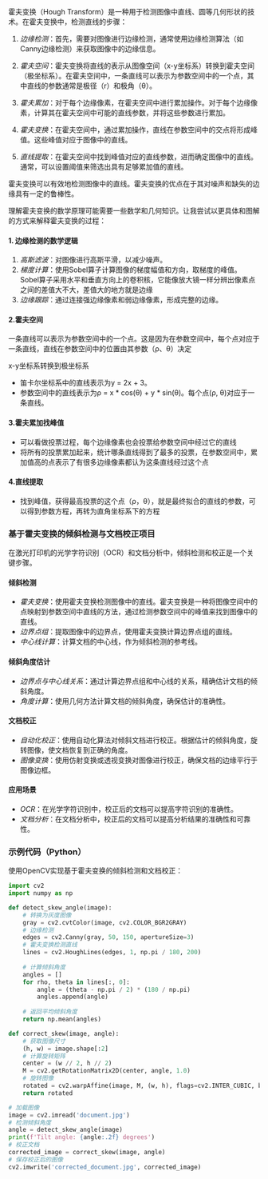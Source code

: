 霍夫变换（Hough Transform）是一种用于检测图像中直线、圆等几何形状的技术。在霍夫变换中，检测直线的步骤：

1. *边缘检测*：首先，需要对图像进行边缘检测，通常使用边缘检测算法（如Canny边缘检测）来获取图像中的边缘信息。

2. *霍夫空间*：霍夫变换将直线的表示从图像空间（x-y坐标系）转换到霍夫空间（极坐标系）。在霍夫空间中，一条直线可以表示为参数空间中的一个点，其中直线的参数通常是极径（r）和极角（θ）。

3. *霍夫累加*：对于每个边缘像素，在霍夫空间中进行累加操作。对于每个边缘像素，计算其在霍夫空间中可能的直线参数，并将这些参数进行累加。

4. *霍夫变换*：在霍夫空间中，通过累加操作，直线在参数空间中的交点将形成峰值。这些峰值对应于图像中的直线。

5. *直线提取*：在霍夫空间中找到峰值对应的直线参数，进而确定图像中的直线。通常，可以设置阈值来筛选出具有足够累加值的直线。

霍夫变换可以有效地检测图像中的直线。霍夫变换的优点在于其对噪声和缺失的边缘具有一定的鲁棒性。

理解霍夫变换的数学原理可能需要一些数学和几何知识。让我尝试以更具体和图解的方式来解释霍夫变换的过程：

#### 1. 边缘检测的数学逻辑

  1. *高斯滤波*：对图像进行高斯平滑，以减少噪声。
  2. *梯度计算*：使用Sobel算子计算图像的梯度幅值和方向，取梯度的峰值。
      Sobel算子采用水平和垂直方向上的卷积核，它能像放大镜一样分辨出像素点之间的差值大不大，差值大的地方就是边缘
  3. *边缘跟踪*：通过连接强边缘像素和弱边缘像素，形成完整的边缘。

#### 2.霍夫空间

一条直线可以表示为参数空间中的一个点。这是因为在参数空间中，每个点对应于一条直线，直线在参数空间中的位置由其参数（ρ、θ）决定

x-y坐标系转换到极坐标系

- 笛卡尔坐标系中的直线表示为y = 2x + 3。
- 参数空间中的直线表示为ρ = x * cos(θ) + y * sin(θ)。每个点(ρ, θ)对应于一条直线。

#### 3.霍夫累加找峰值
  
- 可以看做投票过程，每个边缘像素也会投票给参数空间中经过它的直线
- 将所有的投票累加起来，统计哪条直线得到了最多的投票，在参数空间中，累加值高的点表示了有很多边缘像素都认为这条直线经过这个点

#### 4.直线提取

- 找到峰值，获得最高投票的这个点（ρ，θ），就是最终拟合的直线的参数，可以得到参数方程，再转为直角坐标系下的方程


### 基于霍夫变换的倾斜检测与文档校正项目

在激光打印机的光学字符识别（OCR）和文档分析中，倾斜检测和校正是一个关键步骤。

#### 倾斜检测

- *霍夫变换*：使用霍夫变换检测图像中的直线。霍夫变换是一种将图像空间中的点映射到参数空间中直线的方法，通过检测参数空间中的峰值来找到图像中的直线。
- *边界点组*：提取图像中的边界点，使用霍夫变换计算边界点组的直线。
- *中心线计算*：计算文档的中心线，作为倾斜检测的参考线。

#### 倾斜角度估计

- *边界点与中心线关系*：通过计算边界点组和中心线的关系，精确估计文档的倾斜角度。
- *角度计算*：使用几何方法计算文档的倾斜角度，确保估计的准确性。

#### 文档校正

- *自动化校正*：使用自动化算法对倾斜文档进行校正。根据估计的倾斜角度，旋转图像，使文档恢复到正确的角度。
- *图像变换*：使用仿射变换或透视变换对图像进行校正，确保文档的边缘平行于图像边框。

#### 应用场景

- *OCR*：在光学字符识别中，校正后的文档可以提高字符识别的准确性。
- *文档分析*：在文档分析中，校正后的文档可以提高分析结果的准确性和可靠性。

### 示例代码（Python）

使用OpenCV实现基于霍夫变换的倾斜检测和文档校正：

```python
import cv2
import numpy as np

def detect_skew_angle(image):
    # 转换为灰度图像
    gray = cv2.cvtColor(image, cv2.COLOR_BGR2GRAY)
    # 边缘检测
    edges = cv2.Canny(gray, 50, 150, apertureSize=3)
    # 霍夫变换检测直线
    lines = cv2.HoughLines(edges, 1, np.pi / 180, 200)
    
    # 计算倾斜角度
    angles = []
    for rho, theta in lines[:, 0]:
        angle = (theta - np.pi / 2) * (180 / np.pi)
        angles.append(angle)
    
    # 返回平均倾斜角度
    return np.mean(angles)

def correct_skew(image, angle):
    # 获取图像尺寸
    (h, w) = image.shape[:2]
    # 计算旋转矩阵
    center = (w // 2, h // 2)
    M = cv2.getRotationMatrix2D(center, angle, 1.0)
    # 旋转图像
    rotated = cv2.warpAffine(image, M, (w, h), flags=cv2.INTER_CUBIC, borderMode=cv2.BORDER_REPLICATE)
    return rotated

# 加载图像
image = cv2.imread('document.jpg')
# 检测倾斜角度
angle = detect_skew_angle(image)
print(f'Tilt angle: {angle:.2f} degrees')
# 校正文档
corrected_image = correct_skew(image, angle)
# 保存校正后的图像
cv2.imwrite('corrected_document.jpg', corrected_image)
```




